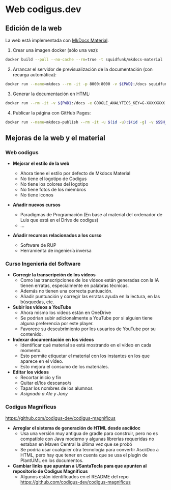 # Web codigus.dev

## Edición de la web

La web está implementada con [MkDocs Material](https://squidfunk.github.io/mkdocs-material/).

1. Crear una imagen docker (sólo una vez):

```bash
docker build --pull --no-cache --rm=true -t squidfunk/mkdocs-material .
```

2. Arrancar el servidor de previsualización de la documentación (con recarga automática):

```bash
docker run --name=mkdocs --rm -it -p 8000:8000 -v ${PWD}:/docs squidfunk/mkdocs-material
```

3. Generar la documentación en HTML:

```bash
docker run --rm -it -v ${PWD}:/docs -e GOOGLE_ANALYTICS_KEY=G-XXXXXXXX squidfunk/mkdocs-material build
```

4. Publicar la página con GitHub Pages:

```bash
docker run --name=mkdocs-publish --rm -it -u $(id -u):$(id -g) -v $SSH_AUTH_SOCK:/ssh-agent -e SSH_AUTH_SOCK=/ssh-agent -v ${PWD}:/docs squidfunk/mkdocs-material gh-deploy
```

## Mejoras de la web y el material

### Web codigus

* **Mejorar el estilo de la web**
    * Ahora tiene el estilo por defecto de Mkdocs Material
    * No tiene el logotipo de Codigus
    * No tiene los colores del logotipo
    * No tiene fotos de los miembros
    * No tiene iconos

* **Añadir nuevos cursos**    
    * Paradigmas de Programación (En base al material del ordenador de Luis que está en el Drive de codigus)
    * ...

* **Añadir recursos relacionados a los curso**
    * Software de RUP
    * Herramienta de ingeniería inversa

### Curso Ingeniería del Software

* **Corregir la transcripción de los vídeos**
    * Como las transcripciones de los vídeos están generadas con la IA tienen erratas, especialmente en palabras técnicas.
    * Además no tienen una correcta puntuación.
    * Añadir puntuación y corregir las erratas ayuda en la lectura, en las búsquedas, etc.
* **Subir los vídeos a YouTube**
    * Ahora mismo los vídeos están en OneDrive
    * Se podrían subir adicionalmente a YouTube por si alguien tiene alguna preferencia por este player.
    * Favorece su descubrimiento por los usuarios de YouTube por su contenido.
* **Indexar documentación en los vídeos**
    * Identificar qué material se está mostrando en el vídeo en cada momento.
    * Esto permite etiquetar el material con los instantes en los que aparece en el vídeo.
    * Esto mejora el consumo de los materiales.
* **Editar los vídeos**
    * Recortar inicio y fin
    * Quitar el/los descanso/s
    * Tapar los nombres de los alumnos
    * *Asignado a Ale y Jony*

### Codigus Magnificus

https://github.com/codigus-dev/codigus-magnificus

* **Arreglar el sistema de generación de HTML desde asciidoc**
    * Usa una versión muy antigua de gradle para construir, pero no es compatible con Java moderno y algunas librerías requeridas no estaban en Maven Central la última vez que se probó
    * Se podría usar cualquier otra tecnología para convertir AsciiDoc a HTML, pero hay que tener en cuenta que se usa el plugin de PlantUML en los documentos.
* **Cambiar links que apuntan a USantaTecla para que apunten al repositorio de Codigus Magnificus**
    * Algunos están identificados en el README del repo https://github.com/codigus-dev/codigus-magnificus